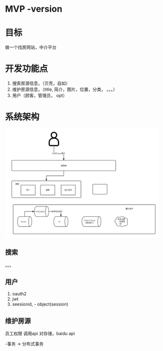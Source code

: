 # MVP -version
# 目标
做一个找房网站，中介平台

# 开发功能点
1. 搜索房源信息，（贝壳，自如） 
2. 维护房源信息，（title, 简介，图片，位置，分类， 。。。）
3. 用户（顾客，管理员， opt）


# 系统架构
![](overall.png)


## 搜索
。。。

## 用户
1. oauth2
2. jwt 
3. seesionid, - object(session)

## 维护房源
员工权限
调用api 对存储，baidu api

-事务 -> 分布式事务